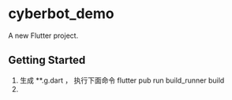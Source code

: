 # cyberbot_demo

A new Flutter project.

## Getting Started
1. 生成 **.g.dart ， 执行下面命令
   flutter pub run build_runner build
2. 


